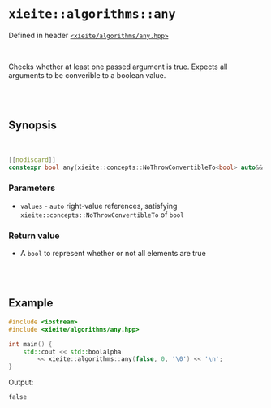 # `xieite::algorithms::any`
Defined in header [`<xieite/algorithms/any.hpp>`](https://github.com/Eczbek/xieite/tree/main/include/xieite/algorithms/any.hpp)

<br/>

Checks whether at least one passed argument is true. Expects all arguments to be converible to a boolean value.

<br/><br/>

## Synopsis

<br/>

```cpp
[[nodiscard]]
constexpr bool any(xieite::concepts::NoThrowConvertibleTo<bool> auto&&... values) noexcept;
```
### Parameters
- `values` - `auto` right-value references, satisfying `xieite::concepts::NoThrowConvertibleTo` of `bool`
### Return value
- A `bool` to represent whether or not all elements are true

<br/><br/>

## Example
```cpp
#include <iostream>
#include <xieite/algorithms/any.hpp>

int main() {
	std::cout << std::boolalpha
		<< xieite::algorithms::any(false, 0, '\0') << '\n';
}
```
Output:
```
false
```
